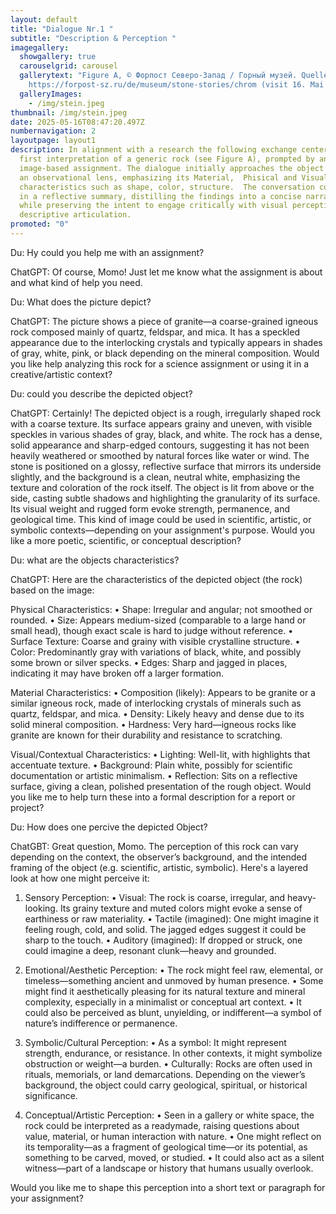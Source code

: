 ```yaml
---
layout: default
title: "Dialogue Nr.1 "
subtitle: "Description & Perception "
imagegallery:
  showgallery: true
  carouselgrid: carousel
  gallerytext: "Figure A, © Форпост Северо-Запад / Горный музей. Quelle:
    https://forpost-sz.ru/de/museum/stone-stories/chrom (visit 16. Mai 2025)"
  galleryImages:
    - /img/stein.jpeg
thumbnail: /img/stein.jpeg
date: 2025-05-16T08:47:20.497Z
numbernavigation: 2
layoutpage: layout1
description: In alignment with a research the following exchange centers on a
  first interpretation of a generic rock (see Figure A), prompted by an
  image-based assignment. The dialogue initially approaches the object through
  an observational lens, emphasizing its Material,  Phisical and Visual
  characteristics such as shape, color, structure.  The conversation culminated
  in a reflective summary, distilling the findings into a concise narrative,
  while preserving the intent to engage critically with visual perception and
  descriptive articulation.
promoted: "0"
---
```

Du:
Hy could you help me with an assignment?

ChatGPT:
Of course, Momo! Just let me know what the assignment is about and what kind of help you need.

Du:
What does the picture depict? 

ChatGPT:
The picture shows a piece of granite—a coarse-grained igneous rock composed mainly of quartz, feldspar, and mica. It has a speckled appearance due to the interlocking crystals and typically appears in shades of gray, white, pink, or black depending on the mineral composition.
Would you like help analyzing this rock for a science assignment or using it in a creative/artistic context?

Du:
could you describe the depicted object?

ChatGPT:
Certainly!
The depicted object is a rough, irregularly shaped rock with a coarse texture. Its surface appears grainy and uneven, with visible speckles in various shades of gray, black, and white. The rock has a dense, solid appearance and sharp-edged contours, suggesting it has not been heavily weathered or smoothed by natural forces like water or wind.
The stone is positioned on a glossy, reflective surface that mirrors its underside slightly, and the background is a clean, neutral white, emphasizing the texture and coloration of the rock itself. The object is lit from above or the side, casting subtle shadows and highlighting the granularity of its surface.
Its visual weight and rugged form evoke strength, permanence, and geological time. This kind of image could be used in scientific, artistic, or symbolic contexts—depending on your assignment's purpose.
Would you like a more poetic, scientific, or conceptual description?

Du:
what are the objects characteristics?

ChatGPT:
Here are the characteristics of the depicted object (the rock) based on the image:

Physical Characteristics:
•	Shape: Irregular and angular; not smoothed or rounded.
•	Size: Appears medium-sized (comparable to a large hand or small head), though exact scale is hard to judge without reference.
•	Surface Texture: Coarse and grainy with visible crystalline structure.
•	Color: Predominantly gray with variations of black, white, and possibly some brown or silver specks.
•	Edges: Sharp and jagged in places, indicating it may have broken off a larger formation.

Material Characteristics:
•	Composition (likely): Appears to be granite or a similar igneous rock, made of interlocking crystals of minerals such as quartz, feldspar, and mica.
•	Density: Likely heavy and dense due to its solid mineral composition.
•	Hardness: Very hard—igneous rocks like granite are known for their durability and resistance to scratching.

Visual/Contextual Characteristics:
•	Lighting: Well-lit, with highlights that accentuate texture.
•	Background: Plain white, possibly for scientific documentation or artistic minimalism.
•	Reflection: Sits on a reflective surface, giving a clean, polished presentation of the rough object.
Would you like me to help turn these into a formal description for a report or project?

Du:
How does one percive the depicted Object?

ChatGBT:
Great question, Momo. The perception of this rock can vary depending on the context, the observer’s background, and the intended framing of the object (e.g. scientific, artistic, symbolic). Here's a layered look at how one might perceive it:
 
1. Sensory Perception:
•	Visual: The rock is coarse, irregular, and heavy-looking. Its grainy texture and muted colors might evoke a sense of earthiness or raw materiality.
•	Tactile (imagined): One might imagine it feeling rough, cold, and solid. The jagged edges suggest it could be sharp to the touch.
•	Auditory (imagined): If dropped or struck, one could imagine a deep, resonant clunk—heavy and grounded.
 
2. Emotional/Aesthetic Perception:
•	The rock might feel raw, elemental, or timeless—something ancient and unmoved by human presence.
•	Some might find it aesthetically pleasing for its natural texture and mineral complexity, especially in a minimalist or conceptual art context.
•	It could also be perceived as blunt, unyielding, or indifferent—a symbol of nature’s indifference or permanence.
 
3. Symbolic/Cultural Perception:
•	As a symbol: It might represent strength, endurance, or resistance. In other contexts, it might symbolize obstruction or weight—a burden.
•	Culturally: Rocks are often used in rituals, memorials, or land demarcations. Depending on the viewer’s background, the object could carry geological, spiritual, or historical significance.
 
4. Conceptual/Artistic Perception:
•	Seen in a gallery or white space, the rock could be interpreted as a readymade, raising questions about value, material, or human interaction with nature.
•	One might reflect on its temporality—as a fragment of geological time—or its potential, as something to be carved, moved, or studied.
•	It could also act as a silent witness—part of a landscape or history that humans usually overlook.
 
Would you like me to shape this perception into a short text or paragraph for your assignment?

